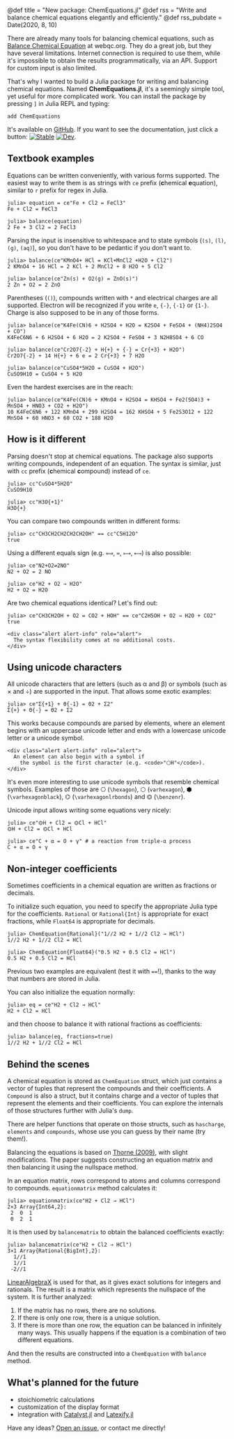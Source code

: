 @def title = "New package: ChemEquations.jl"
@def rss = "Write and balance chemical equations elegantly and efficiently."
@def rss_pubdate = Date(2020, 8, 10)

There are already many tools for balancing chemical equations,
such as [Balance Chemical Equation](https://www.webqc.org/balance.php) at webqc.org.
They do a great job, but they have several limitations.
Internet connection is required to use them,
while it's impossible to obtain the results programmatically, via an API.
Support for custom input is also limited.

That's why I wanted to build a Julia package for writing and balancing chemical equations.
Named **ChemEquations.jl**, it's a seemingly simple tool, yet useful for more complicated work.
You can install the package by pressing `]` in Julia REPL and typing:
```
add ChemEquations
```

It's available on [GitHub](https://github.com/zdroid/ChemEquations.jl).
If you want to see the documentation, just click a button:
[![Stable](https://img.shields.io/badge/docs-stable-blue.svg)](https://zdroid.github.io/ChemEquations.jl/stable/)
[![Dev](https://img.shields.io/badge/docs-dev-blue.svg)](https://zdroid.github.io/ChemEquations.jl/dev/).

## Textbook examples

Equations can be written conveniently, with various forms supported.
The easiest way to write them is as strings with `ce` prefix (**c**hemical **e**quation),
similar to `r` prefix for regex in Julia.

```julia-repl
julia> equation = ce"Fe + Cl2 = FeCl3"
Fe + Cl2 = FeCl3

julia> balance(equation)
2 Fe + 3 Cl2 = 2 FeCl3
```

Parsing the input is insensitive to whitespace and to state symbols (`(s)`, `(l)`, `(g)`, `(aq)`),
so you don't have to be pedantic if you don't want to.

```julia-repl
julia> balance(ce"KMnO4+ HCl = KCl+MnCl2 +H2O + Cl2")
2 KMnO4 + 16 HCl = 2 KCl + 2 MnCl2 + 8 H2O + 5 Cl2

julia> balance(ce"Zn(s) + O2(g) = ZnO(s)")
2 Zn + O2 = 2 ZnO
```

Parentheses (`()`), compounds written with `*` and electrical charges are all supported.
Electron will be recognized if you write `e`, `{-}`, `{-1}` or `{1-}`.
Charge is also supposed to be in any of those forms.

```julia-repl
julia> balance(ce"K4Fe(CN)6 + H2SO4 + H2O = K2SO4 + FeSO4 + (NH4)2SO4 + CO")
K4FeC6N6 + 6 H2SO4 + 6 H2O = 2 K2SO4 + FeSO4 + 3 N2H8SO4 + 6 CO

julia> balance(ce"Cr2O7{-2} + H{+} + {-} = Cr{+3} + H2O")
Cr2O7{-2} + 14 H{+} + 6 e = 2 Cr{+3} + 7 H2O

julia> balance(ce"CuSO4*5H2O = CuSO4 + H2O")
CuSO9H10 = CuSO4 + 5 H2O
```

Even the hardest exercises are in the reach:
```julia-repl
julia> balance(ce"K4Fe(CN)6 + KMnO4 + H2SO4 = KHSO4 + Fe2(SO4)3 + MnSO4 + HNO3 + CO2 + H2O")
10 K4FeC6N6 + 122 KMnO4 + 299 H2SO4 = 162 KHSO4 + 5 Fe2S3O12 + 122 MnSO4 + 60 HNO3 + 60 CO2 + 188 H2O
```

## How is it different

Parsing doesn't stop at chemical equations.
The package also supports writing compounds, independent of an equation.
The syntax is similar, just with `cc` prefix (**c**hemical **c**ompound) instead of `ce`.

```julia-repl
julia> cc"CuSO4*5H2O"
CuSO9H10

julia> cc"H3O{+1}"
H3O{+}
```

You can compare two compounds written in different forms:
```julia-repl
julia> cc"CH3CH2CH2CH2CH2OH" == cc"C5H12O"
true
```

Using a different equals sign (e.g. `⟺`, `≔`, `⟼`, `⟻`) is also possible:
```julia-repl
julia> ce"N2+O2⇌2NO"
N2 + O2 = 2 NO

julia> ce"H2 + O2 → H2O"
H2 + O2 = H2O
```

Are two chemical equations identical? Let's find out:
```julia-repl
julia> ce"CH3CH2OH + O2 = CO2 + HOH" == ce"C2H5OH + O2 → H2O + CO2"
true
```

~~~
<div class="alert alert-info" role="alert">
  The syntax flexibility comes at no additional costs.
</div>
~~~

## Using unicode characters

All unicode characters that are letters (such as α and β) or symbols (such as × and ÷) are supported in the input.
That allows some exotic examples:
```julia-repl
julia> ce"Σ{+1} + Θ{-1} = Θ2 + Σ2"
Σ{+} + Θ{-} = Θ2 + Σ2
```

This works because compounds are parsed by elements, where an element begins with an uppercase unicode letter and
ends with a lowercase unicode letter or a unicode symbol.

~~~
<div class="alert alert-info" role="alert">
  An element can also begin with a symbol if
    the symbol is the first character (e.g. <code>"⬡H"</code>).
</div>
~~~

It's even more interesting to use unicode symbols that resemble chemical symbols.
Examples of those are ⎔ (`\hexagon`), ⬡ (`varhexagon`), ⬢ (`\varhexagonblack`), ⌬ (`\varhexagonlrbonds`) and ⏣ (`\benzenr`).

Unicode input allows writing some equations very nicely:
```julia-repl
julia> ce"⏣H + Cl2 = ⏣Cl + HCl"
⏣H + Cl2 = ⏣Cl + HCl

julia> ce"C + α = O + γ" # a reaction from triple-α process
C + α = O + γ
```

## Non-integer coefficients

Sometimes coefficients in a chemical equation are written as fractions or decimals.

To initialize such equation, you need to specify the appropriate Julia type for the coefficients.
`Rational` or `Rational{Int}` is appropriate for exact fractions, while `Float64` is appropriate for decimals.
```julia-repl
julia> ChemEquation{Rational}("1//2 H2 + 1//2 Cl2 → HCl")
1//2 H2 + 1//2 Cl2 = HCl

julia> ChemEquation{Float64}("0.5 H2 + 0.5 Cl2 = HCl")
0.5 H2 + 0.5 Cl2 = HCl
```
Previous two examples are equivalent (test it with `==`!), thanks to the way that numbers are stored in Julia.

You can also initialize the equation normally:
```julia-repl
julia> eq = ce"H2 + Cl2 → HCl"
H2 + Cl2 = HCl
```

and then choose to balance it with rational fractions as coefficients:
```julia-repl
julia> balance(eq, fractions=true)
1//2 H2 + 1//2 Cl2 = HCl
```

## Behind the scenes

A chemical equation is stored as `ChemEquation` struct,
which just contains a vector of tuples that represent the compounds and their coefficients.
A `Compound` is also a struct, but it contains charge and
a vector of tuples that represent the elements and their coefficients.
You can explore the internals of those structures further with Julia's `dump`.

There are helper functions that operate on those structs,
such as `hascharge`, `elements` and `compounds`,
whose use you can guess by their name (try them!).

Balancing the equations is based on
[Thorne (2009)](https://arxiv.org/ftp/arxiv/papers/1110/1110.4321.pdf), with slight modifications.
The paper suggests constructing an equation matrix and then balancing it using the nullspace method.

In an equation matrix, rows correspond to atoms and columns correspond to compounds.
`equationmatrix` method calculates it:
```julia-repl
julia> equationmatrix(ce"H2 + Cl2 → HCl")
2×3 Array{Int64,2}:
 2  0  1
 0  2  1
```

It is then used by `balancematrix` to obtain the balanced coefficients exactly:
```
julia> balancematrix(ce"H2 + Cl2 → HCl")
3×1 Array{Rational{BigInt},2}:
  1//1
  1//1
 -2//1
```
[LinearAlgebraX](https://github.com/scheinerman/LinearAlgebraX.jl) is used for that,
as it gives exact solutions for integers and rationals.
The result is a matrix which represents the nullspace of the system.
It is further analyzed:

1. If the matrix has no rows, there are no solutions.
2. If there is only one row, there is a unique solution.
3. If there is more than one row, the equation can be balanced in infinitely many ways.
   This usually happens if the equation is a combination of two different equations.

And then the results are constructed into a `ChemEquation` with `balance` method.

## What's planned for the future

- stoichiometric calculations
- customization of the display format
- integration with [Catalyst.jl](https://github.com/SciML/Catalyst.jl) and
  [Latexify.jl](https://github.com/korsbo/Latexify.jl)

Have any ideas? [Open an issue](https://github.com/zdroid/ChemEquations.jl/issues), or contact me directly!
